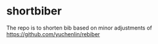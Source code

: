 # shortbiber
The repo is to shorten bib based on minor adjustments of https://github.com/yuchenlin/rebiber
